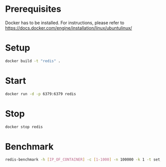 Prerequisites
=============
Docker has to be installed. For instructions, please refer to https://docs.docker.com/engine/installation/linux/ubuntulinux/

Setup
=====
```sh
docker build -t "redis" .
```

Start
=====
```sh
docker run -d -p 6379:6379 redis
```

Stop
====
```sh
docker stop redis
```

Benchmark
=========
```sh
redis-benchmark -h [IP_OF_CONTAINER] -c [1-1000] -n 100000 -k 1 -t set,get
```